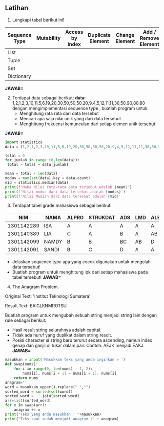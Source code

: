 ## Latihan
1. Lengkapi tabel berikut ini!

| Sequence Type | Mutability | Access by Index | Duplicate Element | Change Element | Add / Remove Element |
| ------------- | ---------- | --------------- | ----------------- | -------------- | -------------------- |
| List          |            |                 |                   |                |                      |
| Tuple         |            |                 |                   |                |                      |
| Set           |            |                 |                   |                |                      |
| Dictionary    |            |                 |                   |                |                      |

**JAWAB=**

2. Terdapat data sebagai berikut: 
	**data:** 1,2,1,2,3,10,11,5,6,19,20,30,50,50,50,20,9,4,5,12,11,11,30,50,90,80,80
	dengan mengimplementasi sequence type , buatlah program untuk:
	- Menghitung rata rata dari data tersebut
	- Mencari apa saja nilai unik yang dari data tersebut
	- Menghitung frekuensi kemunculan dari setiap elemen unik tersebut
  
 **JAWAB=**
 ```python
 import statistics
data = (1,2,1,2,3,10,11,5,6,19,20,30,50,50,50,20,9,4,5,12,11,11,30,50,90,80,80)

total = 0
for jumlah in range (0,len(data)):
  total = total + data[jumlah]

mean = total / len(data)
modus = max(set(data),key = data.count)
mid = statistics.median(data)
print(f'Maka Nilai rata-rata data tersebut adalah {mean}')
print(f'Nilai modus dari data tersebut adalah {modus}')
print(f'Nilai Median dari data tersebut adalah {mid}'

```

3. Terdapat tabel grade mahasiswa sebagai berikut:

| NIM        | NAMA  | ALPRO | STRUKDAT | ADS | LMD | ALE |
| ---------- | ----- | ----- | -------- | --- | --- | --- |
| 1301142289 | ISA   | A     | A        | A   | A   | A   |
| 1301140389 | LIA   | C     | A        | B   | A   | AB  |
| 1301142099 | NAMDY | B     | B        | BC  | AB  | D   |
| 1301142091 | SANDI | B     | C        | D   | A   | A   | 

- Jelaskan sequence type apa yang cocok digunakan untuk mengolah data tersebut!
- Buatlah program untuk menghitung ipk dari setiap mahasiswa pada tabel tersebut!
**JAWAB=**

4. The Anagram Problem.

Original Text: 'Institut Teknologi Sumatera'

Result Text: EAIGLKNMROTSU

Buatlah program untuk mengubah sebuah string menjadi string lain dengan rule sebagai berikut:
- Hasil result string seluruhnya adalah capital.
- Tidak ada huruf yang duplikat dalam string result.
- Posisi character si string baru terurut secara ascending, namun index genap dan ganjil di tukar dalam pair. Contoh: AEJK menjadi EAKJ.
**JAWAB=**
```python
masukkan = input('Masukkan teks yang anda inginkan > ')
def swap(nums):
    for i in range(0, len(nums) - 1, 2):
        nums[i], nums[i + 1] = nums[i + 1], nums[i]
    return nums
anagram=''
word = masukkan.upper().replace(" ","")
sorted_word = sorted(set(word))
sorted_word = ''.join(sorted_word)
arr=list(sorted_word)
for x in swap(arr):
    anagram += x
print("Teks yang anda masukkan : "+masukkan)
print("Teks saat sudah menjadi anagram :" + anagram)
```

